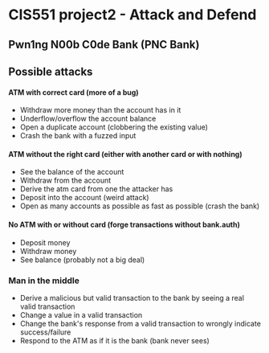 # CIS551 project2 - Attack and Defend
## Pwn1ng N00b C0de Bank (PNC Bank)

## Possible attacks

#### ATM with correct card (more of a bug)
- Withdraw more money than the account has in it
- Underflow/overflow the account balance
- Open a duplicate account (clobbering the existing value)
- Crash the bank with a fuzzed input

#### ATM without the right card (either with another card or with nothing)
- See the balance of the account
- Withdraw from the account
- Derive the atm card from one the attacker has
- Deposit into the account (weird attack)
- Open as many accounts as possible as fast as possible (crash the bank)

#### No ATM with or without card (forge transactions without bank.auth)
- Deposit money
- Withdraw money
- See balance (probably not a big deal)

### Man in the middle
- Derive a malicious but valid transaction to the bank by seeing a real valid transaction
- Change a value in a valid transaction
- Change the bank's response from a valid transaction to wrongly indicate success/failure
- Respond to the ATM as if it is the bank (bank never sees)

